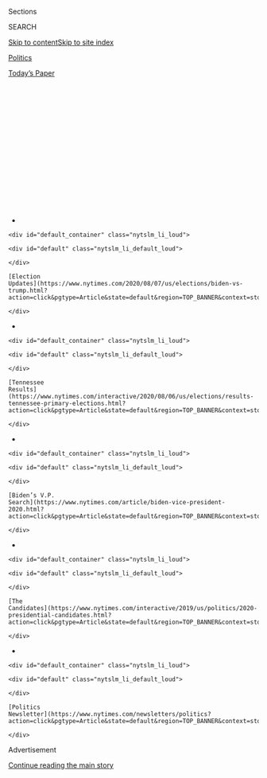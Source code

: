 <div id="app">

<div>

<div>

<div>

<div class="NYTAppHideMasthead css-1q2w90k e1suatyy0">

<div class="section css-ui9rw0 e1suatyy2">

<div class="css-eph4ug er09x8g0">

<div class="css-6n7j50">

</div>

<span class="css-1dv1kvn">Sections</span>

<div class="css-10488qs">

<span class="css-1dv1kvn">SEARCH</span>

</div>

[Skip to content](#site-content)[Skip to site index](#site-index)

</div>

<div id="masthead-section-label" class="css-1wr3we4 eaxe0e00">

[Politics](https://www.nytimes.com/section/politics)

</div>

<div class="css-10698na e1huz5gh0">

</div>

</div>

<div id="masthead-bar-one" class="section hasLinks css-15hmgas e1csuq9d3">

<div class="css-uqyvli e1csuq9d0">

</div>

<div class="css-1uqjmks e1csuq9d1">

</div>

<div class="css-9e9ivx">

[](https://myaccount.nytimes.com/auth/login?response_type=cookie&client_id=vi)

</div>

<div class="css-1bvtpon e1csuq9d2">

[Today’s Paper](https://www.nytimes.com/section/todayspaper)

</div>

</div>

</div>

</div>

<div data-aria-hidden="false">

<div id="site-content" role="main">

<div>

<div class="css-1aor85t" style="opacity:0.000000001;z-index:-1;visibility:hidden">

<div class="css-1hqnpie">

<div class="css-epjblv">

<span class="css-17xtcya">[Politics](/section/politics)</span><span class="css-x15j1o">|</span><span class="css-fwqvlz">More
Than Just a Tweet: Trump’s Campaign to Undercut Democracy</span>

</div>

<div class="css-k008qs">

<div class="css-1iwv8en">

<span class="css-18z7m18"></span>

<div>

</div>

</div>

<span class="css-1n6z4y">https://nyti.ms/3jZcMgf</span>

<div class="css-1705lsu">

<div class="css-4xjgmj">

<div class="css-4skfbu" role="toolbar" data-aria-label="Social Media Share buttons, Save button, and Comments Panel with current comment count" data-testid="share-tools">

  - 
  - 
  - 
  - 
    
    <div class="css-6n7j50">
    
    </div>

  - 
  - 

</div>

</div>

</div>

</div>

</div>

</div>

<div id="NYT_TOP_BANNER_REGION" class="css-13pd83m">

<div>

<div id="styln-elections-notifications-menu" class="section interactive-content interactive-size-medium css-1edisqu">

<div class="css-17ih8de interactive-body">

<div class="nytslm_innerContainer" data-aria-live="polite">

<div class="nytslm_title">

</div>

  - 
    
    <div id="default_container" class="nytslm_li_loud">
    
    <div id="default" class="nytslm_li_default_loud">
    
    </div>
    
    [Election
    Updates](https://www.nytimes.com/2020/08/07/us/elections/biden-vs-trump.html?action=click&pgtype=Article&state=default&region=TOP_BANNER&context=storylines_menu)
    
    </div>

  - 
    
    <div id="default_container" class="nytslm_li_loud">
    
    <div id="default" class="nytslm_li_default_loud">
    
    </div>
    
    [Tennessee
    Results](https://www.nytimes.com/interactive/2020/08/06/us/elections/results-tennessee-primary-elections.html?action=click&pgtype=Article&state=default&region=TOP_BANNER&context=storylines_menu)
    
    </div>

  - 
    
    <div id="default_container" class="nytslm_li_loud">
    
    <div id="default" class="nytslm_li_default_loud">
    
    </div>
    
    [Biden’s V.P.
    Search](https://www.nytimes.com/article/biden-vice-president-2020.html?action=click&pgtype=Article&state=default&region=TOP_BANNER&context=storylines_menu)
    
    </div>

  - 
    
    <div id="default_container" class="nytslm_li_loud">
    
    <div id="default" class="nytslm_li_default_loud">
    
    </div>
    
    [The
    Candidates](https://www.nytimes.com/interactive/2019/us/politics/2020-presidential-candidates.html?action=click&pgtype=Article&state=default&region=TOP_BANNER&context=storylines_menu)
    
    </div>

  - 
    
    <div id="default_container" class="nytslm_li_loud">
    
    <div id="default" class="nytslm_li_default_loud">
    
    </div>
    
    [Politics
    Newsletter](https://www.nytimes.com/newsletters/politics?action=click&pgtype=Article&state=default&region=TOP_BANNER&context=storylines_menu)
    
    </div>

</div>

</div>

</div>

</div>

</div>

<div id="top-wrapper" class="css-1sy8kpn">

<div id="top-slug" class="css-l9onyx">

Advertisement

</div>

[Continue reading the main story](#after-top)

<div class="ad top-wrapper" style="text-align:center;height:100%;display:block;min-height:250px">

<div id="top" class="place-ad" data-position="top" data-size-key="top">

</div>

</div>

<div id="after-top">

</div>

</div>

<div>

<div id="sponsor-wrapper" class="css-1hyfx7x">

<div id="sponsor-slug" class="css-19vbshk">

Supported by

</div>

[Continue reading the main story](#after-sponsor)

<div id="sponsor" class="ad sponsor-wrapper" style="text-align:center;height:100%;display:block">

</div>

<div id="after-sponsor">

</div>

</div>

<div class="css-186x18t">

News Analysis

</div>

<div class="css-1vkm6nb ehdk2mb0">

# More Than Just a Tweet: Trump’s Campaign to Undercut Democracy

</div>

Floating the idea of delaying the election was the latest step in the
president’s running effort to discredit the election, risking long-term
damage to public trust in the system.

<div class="css-79elbk" data-testid="photoviewer-wrapper">

<div class="css-z3e15g" data-testid="photoviewer-wrapper-hidden">

</div>

<div class="css-1a48zt4 ehw59r15" data-testid="photoviewer-children">

![<span class="css-16f3y1r e13ogyst0" data-aria-hidden="true">President
Trump floated the idea of delaying the election in a tweet on Thursday,
risking the erosion of the most important ingredient in a democracy —
the belief by most Americans that the election results will be
fundamentally
fair.</span><span class="css-cnj6d5 e1z0qqy90" itemprop="copyrightHolder"><span class="css-1ly73wi e1tej78p0">Credit...</span><span><span>Doug
Mills/The New York
Times</span></span></span>](https://static01.nyt.com/images/2020/07/31/us/31dc-trump-democracy/merlin_175135440_b6103548-fa0a-42e6-b8b4-8c47aa78ae3b-articleLarge.jpg?quality=75&auto=webp&disable=upscale)

</div>

</div>

<div class="css-18e8msd">

<div class="css-vp77d3 epjyd6m0">

<div class="css-hus3qt ey68jwv0" data-aria-hidden="true">

[![Peter
Baker](https://static01.nyt.com/images/2018/06/13/multimedia/peter-baker/peter-baker-thumbLarge-v2.png
"Peter Baker")](https://www.nytimes.com/by/peter-baker)

</div>

<div class="css-1baulvz">

By [<span class="css-1baulvz last-byline" itemprop="name">Peter
Baker</span>](https://www.nytimes.com/by/peter-baker)

</div>

</div>

  - July 31, 2020

  - 
    
    <div class="css-4xjgmj">
    
    <div class="css-d8bdto" role="toolbar" data-aria-label="Social Media Share buttons, Save button, and Comments Panel with current comment count" data-testid="share-tools">
    
      - 
      - 
      - 
      - 
        
        <div class="css-6n7j50">
        
        </div>
    
      - 
      - 
    
    </div>
    
    </div>

</div>

</div>

<div class="section meteredContent css-1r7ky0e" name="articleBody" itemprop="articleBody">

<div class="css-1fanzo5 StoryBodyCompanionColumn">

<div class="css-53u6y8">

Nothing in the Constitution gives President Trump [the power to delay
the November
election](https://www.nytimes.com/2020/07/30/us/politics/trump-postpone-election.html?action=click&module=Top%20Stories&pgtype=Homepage),
and even fellow [Republicans dismissed it out of
hand](https://www.nytimes.com/2020/07/30/us/politics/trump-delay-2020-election.html?action=click&module=Top%20Stories&pgtype=Homepage)
when he broached it on Thursday. But that was not the point. With a
possible defeat looming, the point was to tell Americans that they
should not trust their own democracy.

The idea of putting off the vote was the culmination of months of
discrediting an election that polls suggest Mr. Trump is currently
losing by a wide margin. He has repeatedly predicted [“RIGGED
ELECTIONS”](https://twitter.com/realDonaldTrump/status/1256366878873792512)
and a [“substantially
fraudulent”](https://twitter.com/realDonaldTrump/status/1265255835124539392?s=20)
vote and [“the most corrupt election in the history of our
country,”](https://www.nytimes.com/2020/06/23/us/politics/trump-arizona.html)
all based on false, unfounded or exaggerated claims.

It is the kind of language resonant of conspiracy theorists, cranks and
defeated candidates, not an incumbent living in the White House. Never
before has a sitting president of the United States sought to undermine
public faith in the election system the way Mr. Trump has. He has
[refused to commit to respecting the
results](https://www.nytimes.com/aponline/2020/07/19/us/politics/ap-us-trump.html)
and, even after his election-delay trial balloon was panned by
Republican allies, he raised the specter on Thursday evening of months
of lawsuits challenging the outcome.

Mr. Trump has put on the line not merely the outcome of this fall’s
contest but the credibility of the system as a whole, according to even
scholars and operatives normally sympathetic to the president. Just
floating the possibility of postponing a presidential election, an idea
anathema in America and reminiscent of authoritarian countries without
the rule of law, risks eroding the most important ingredient in a
democracy — the belief by most Americans that, whatever its manifest
flaws, the election result will be fundamentally fair.

</div>

</div>

<div class="css-1fanzo5 StoryBodyCompanionColumn">

<div class="css-53u6y8">

“It undermines the faith of the public in our electoral process,” said
[Jonathan
Turley](https://www.nytimes.com/2019/12/04/us/politics/jonathan-turley.html),
a George Washington University law professor who testified on Mr.
Trump’s side last year during the House impeachment hearings. “Any
constitutional system is ultimately held together by a leap of faith.
Citizens must trust the process if you want them to yield to it. What
the president is doing is seeding distrust about the legitimacy of even
the holding of the election.”

[Michael J.
Gerhardt](https://www.nytimes.com/2019/12/04/us/politics/michael-gerhardt.html),
a constitutional scholar at the University of North Carolina who
testified on the other side in those hearings, said Mr. Trump’s
statements were part of a pattern of disdain for the norms that have
defined the United States for generations.

“In the long term, I think there’s going to be a lot of institutional
damage,” he said, “and the rule of law is going to be undermined to a
very large extent.”

<div id="NYT_MAIN_CONTENT_1_REGION" class="css-9tf9ac">

<div>

<div id="styln-nfldraft-updates-block" class="section interactive-content interactive-size-medium css-1ftcdic">

<div class="css-17ih8de interactive-body">

</div>

</div>

</div>

</div>

Even some of Mr. Trump’s own current and former advisers see his attacks
on the election system as a reflection of fear that he may lose and as a
transparent effort to create a narrative to explain that away. Sam
Nunberg, an adviser on Mr. Trump’s 2016 campaign, said the president was
“trying to get ahead of a potential loss” by blaming it on external
factors like the coronavirus.

“What President Trump does not seem to understand is that unlike past
experiences where he was able to frame a defeat as a win, there is no
spin for losing a re-election as an incumbent president and taking down
the Republican Party with him,” Mr. Nunberg said. “Despite what he may
believe, even the overwhelming majority of the president’s supporters
are not interested in this claptrap.”

</div>

</div>

<div class="css-1fanzo5 StoryBodyCompanionColumn">

<div class="css-53u6y8">

He added: “Republican voters and conservative media will ultimately feel
that if you cannot beat Joe Biden, you do not deserve another term.”

As recently as April, a Republican National Committee official said
former Vice President Joseph R. Biden Jr. was [“off his
rocker”](https://twitter.com/SteveGuest/status/1253796935011651587) to
suggest that Mr. Trump [might seek to “kick back the election
somehow.”](https://www.nytimes.com/2020/04/24/us/politics/joseph-biden-trump-election.html?smid=tw-share)
But in fact, Mr. Trump has a long history of sowing doubt in election
results that do not go the way he wants them to go.

When he appeared to be losing to Hillary Clinton in 2016, he repeatedly
suggested that the election was being rigged and [would not commit to
accepting the
results](https://www.nytimes.com/2016/10/20/us/politics/presidential-debate.html)
— until he won, that is. And even after winning the Electoral College,
he insisted that [he had actually won the popular
vote](https://www.nytimes.com/2016/11/27/us/politics/trump-adviser-steps-up-searing-attack-on-romney.html),
too, because three million illegal immigrants had supposedly voted for
Mrs. Clinton, a claim seemingly made up out of thin air and one for
which [his own commission found no
evidence](https://www.nytimes.com/2018/01/03/us/politics/trump-voter-fraud-commission.html).

In 2020 alone, Mr. Trump has already made public comments, posted
Twitter messages or reposted others suggesting election fraud 91 times,
according to data [compiled for The New
Yorker](https://www.newyorker.com/news/letter-from-trumps-washington/trump-is-the-election-crisis-he-is-warning-about)
by Factba.se, a service that collects and analyzes data on his
presidency. Going back to 2012, [Factba.se](https://factba.se/) counted
713 instances when Mr. Trump cited vote fraud, spiking especially in
2016 and 2018 before elections in which he had a stake.

Some of Mr. Trump’s allies have said that he has justifiable reasons to
raise concerns about widespread mail-in voting being employed in light
of the coronavirus pandemic, even though there is a long history of its
use without evidence of widespread fraud. And they accuse the Democrats
of being the ones unwilling to accept election results when they lose,
pointing to the yearslong effort to investigate Russian interference in
the 2016 campaign and any ties to Mr. Trump’s organization.

In [an interview last year with CBS
News](https://www.cbsnews.com/video/hillary-clinton-trump-knows-hes-an-illegitimate-president/#x),
Mrs. Clinton made clear that she considered Mr. Trump’s election shady.
“I believe he knows he’s an illegitimate president,” she said.

She is hardly the only defeated candidate to see injustice in her loss.
Going back to the early days of the republic, questions have been raised
about the legitimacy of presidential victories from those on the losing
side.

</div>

</div>

<div class="css-1fanzo5 StoryBodyCompanionColumn">

<div class="css-53u6y8">

Andrew Jackson, who won the popular vote and had the most Electoral
College votes in 1824 but not a majority in a four-way race, ended up
losing to John Quincy Adams when the House decided the matter. Jackson
spent the next four years accusing Adams of a making a “corrupt bargain”
to secure the support of the third-place candidate, Henry Clay, in
exchange for appointment as secretary of state. Jackson got his revenge
by beating Adams in an 1828 rematch.

Likewise, Democrats complained when Rutherford B. Hayes won in a
disputed election in 1876, calling him Rutherfraud B. Hayes and His
Fraudulency. Republicans suspected that John F. Kennedy beat Richard M.
Nixon in 1960 thanks to vote fraud in Texas and Illinois, and many
Democrats never accepted George W. Bush’s victory over Al Gore in 2000
after the Florida recount was halted by the Supreme Court.

But the complaints do not typically come from the Oval Office,
especially before an election has even been held. And no sitting
president has made a serious effort to delay his own re-election, not
even Abraham Lincoln in 1864 during the Civil War or Franklin D.
Roosevelt in 1944 during World War II. Elections were held as scheduled
during the pandemics of 1918 and 1968, as well.

Ronald C. White, a prominent Lincoln biographer, noted that the 16th
president did not try to postpone the election even though he thought he
was likely to lose. Instead, he made it possible for soldiers in the
field to cast their ballots, recognizing that they might support their
former general, George B. McClellan, who was his Democratic challenger.

“Even as the pandemic, economic collapse and racial protests have Trump
calling himself a wartime president, the real wartime president,
Lincoln, determined that the election of 1864 must go forward as a sign
that the Union would go forward,” Mr. White said.

Jill Lepore, a Harvard University professor and the author of [“These
Truths: A History of the United
States,”](https://www.nytimes.com/2018/09/14/books/review/jill-lepore-these-truths.html)
said presidents bear a responsibility to foster faith in democracy.

“Far from undermining public confidence in the democracy over which he
presides, it is the obligation of every president to cultivate that
confidence by guaranteeing voting rights, by condemning foreign
interference in American political campaigns, by promoting free, safe
and secure elections, and by abiding by their outcome,” she said.

</div>

</div>

<div class="css-1fanzo5 StoryBodyCompanionColumn">

<div class="css-53u6y8">

Mr. Trump has for years been drawn to leaders of other countries who did
not share that view, especially autocrats like Presidents Vladimir V.
Putin of Russia, Recep Tayyip Erdogan of Turkey and Xi Jinping of China.
He has expressed admiration for their leadership and envy that in their
systems they can be decisive without bureaucratic or political
impediments while avoiding criticism of their crackdowns on internal
dissent.

For Americans who have made it their mission to encourage free and fair
elections in countries like those and elsewhere, Mr. Trump’s suggestion
to delay the November vote and his drumbeat of criticism leading up to
it sounded like what they confront abroad, not at home.

“I have never seen such an effort to sow distrust in our elections,”
said Michael J. Abramowitz, the president of Freedom House, a
nonpartisan organization that promotes democracy around the world. “We
are used to seeing this kind of behavior from authoritarians around the
globe, but it is particularly disturbing coming from the president of
the United States.”

</div>

</div>

<div>

</div>

</div>

<div>

</div>

<div>

</div>

<div id="NYT_BELOW_MAIN_CONTENT_REGION">

<div>

<div id="STLYN_guide_v1_STYLN_guide_a" class="section css-l08pwh interactive-content interactive-size-medium">

<div class="css-17ih8de interactive-body">

<div class="g-story g-freebird g-max-limit" data-preview-slug="styln-scroll-guide">

</div>

<div id="g-electionguide-id" class="g-electionguide">

<div class="g-electionguide-container">

<div class="g-electionguide-wrapper">

<div class="g-electionguide-logo">

</div>

# Our 2020 Election Guide

Updated Aug. 7, 2020

  - 
    
    -----
    
    ## The Latest
    
      - [Russia is using a range of techniques to denigrate Joe
        Biden](https://www.nytimes.com/2020/08/07/us/politics/russia-china-trump-biden-election-interference.html?action=click&pgtype=Article&state=default&region=BELOW_MAIN_CONTENT&context=storylines_guide),
        American intelligence officials said, declaring that Moscow
        continues to try to interfere in the 2020 campaign to help
        President Trump.

  - 
    
    -----
    
    ## Biden’s V.P. Search
    
      - [Here are 13
        women](https://www.nytimes.com/article/biden-vice-president-2020.html?action=click&pgtype=Article&state=default&region=BELOW_MAIN_CONTENT&context=storylines_guide)
        who have been under consideration to be Joe Biden’s running
        mate, and why each might be chosen — and might not be.

  - 
    
    -----
    
    ## Keep Up With Our Coverage
    
      - Get an
        [email](https://www.nytimes.com/newsletters/politics?action=click&pgtype=Article&state=default&region=BELOW_MAIN_CONTENT&context=storylines_guide)
        recapping the day’s news
    
    <!-- end list -->
    
      - Download our mobile app on
        [iOS](https://apps.apple.com/us/app/nytimes/id284862083?ls=1&mat_click_id=5c79ae7455014fd1bd66b5610c05b8f2-20191112-16948&referrer=mat_click_id%3D5c79ae7455014fd1bd66b5610c05b8f2-20191112-16948%26link_click_id%3D722930677036718082)
        and
        [Android](http://a.localytics.com/android?id=com.nytimes.android&referrer=utm_source%3Dother_nyt_mobile_web%26utm_medium%3DWeb%2520page%26utm_term%3DGeneral%2520Mobile%2520Page%26utm_campaign%3DNYT%2520Mobile%2520General%2520Page)
        and turn on Breaking News and Politics alerts

</div>

</div>

</div>

</div>

</div>

</div>

</div>

<div>

</div>

<div>

<div id="bottom-wrapper" class="css-1ede5it">

<div id="bottom-slug" class="css-l9onyx">

Advertisement

</div>

[Continue reading the main story](#after-bottom)

<div id="bottom" class="ad bottom-wrapper" style="text-align:center;height:100%;display:block;min-height:90px">

</div>

<div id="after-bottom">

</div>

</div>

</div>

</div>

</div>

## Site Index

<div>

</div>

## Site Information Navigation

  - [© <span>2020</span> <span>The New York Times
    Company</span>](https://help.nytimes.com/hc/en-us/articles/115014792127-Copyright-notice)

<!-- end list -->

  - [NYTCo](https://www.nytco.com/)
  - [Contact
    Us](https://help.nytimes.com/hc/en-us/articles/115015385887-Contact-Us)
  - [Work with us](https://www.nytco.com/careers/)
  - [Advertise](https://nytmediakit.com/)
  - [T Brand Studio](http://www.tbrandstudio.com/)
  - [Your Ad
    Choices](https://www.nytimes.com/privacy/cookie-policy#how-do-i-manage-trackers)
  - [Privacy](https://www.nytimes.com/privacy)
  - [Terms of
    Service](https://help.nytimes.com/hc/en-us/articles/115014893428-Terms-of-service)
  - [Terms of
    Sale](https://help.nytimes.com/hc/en-us/articles/115014893968-Terms-of-sale)
  - [Site Map](https://spiderbites.nytimes.com)
  - [Help](https://help.nytimes.com/hc/en-us)
  - [Subscriptions](https://www.nytimes.com/subscription?campaignId=37WXW)

</div>

</div>

</div>

</div>
